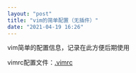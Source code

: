 ```yaml
---
layout: "post"
title: "vim的简单配置（无插件）"
date: "2021-04-19 16:26"
---
```


vim简单的配置信息，记录在此方便后期使用

<!--more-->

vimrc配置文件：[.vimrc](/software/vimrc)
